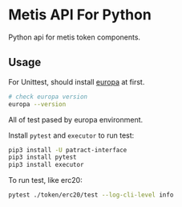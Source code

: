 # Metis API For Python

Python api for metis token components.

## Usage

For Unittest, should install [europa](https://github.com/patractlabs/europa) at first.

```bash
# check europa version
europa --version
```

All of test pased by europa environment.

Install `pytest` and `executor` to run test:

```bash
pip3 install -U patract-interface
pip3 install pytest
pip3 install executor
```

To run test, like erc20:

```bash
pytest ./token/erc20/test --log-cli-level info 
```
